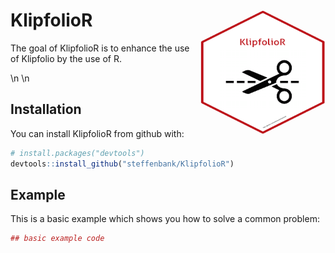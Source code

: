 # KlipfolioR <img src="man/figs/KlipfolioR.png" align="right" height = 200 width = 200 />

The goal of KlipfolioR is to enhance the use of Klipfolio by the use of R.


\n \n


## Installation

You can install KlipfolioR from github with:


``` r
# install.packages("devtools")
devtools::install_github("steffenbank/KlipfolioR")
```

## Example

This is a basic example which shows you how to solve a common problem:

``` r
## basic example code
```
